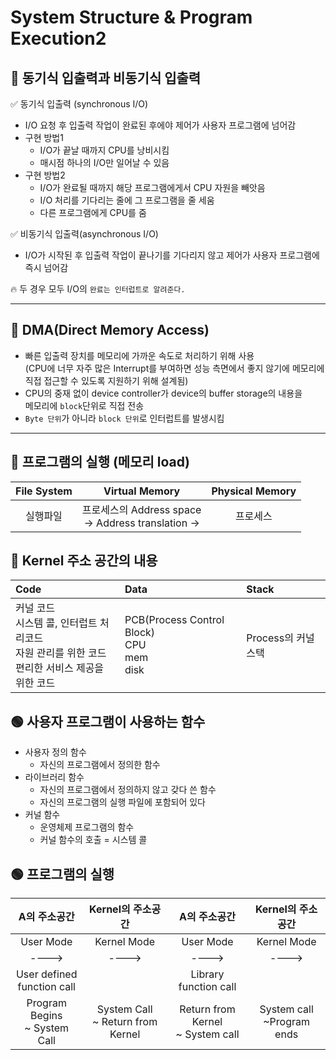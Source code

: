 # System Structure & Program Execution2

## 🔴 동기식 입출력과 비동기식 입출력
✅ 동기식 입출력 (synchronous I/O)
- I/O 요청 후 입출력 작업이 완료된 후에야 제어가 사용자 프로그램에 넘어감
- 구현 방법1
  - I/O가 끝날 때까지 CPU를 낭비시킴
  - 매시점 하나의 I/O만 일어날 수 있음
- 구현 방법2
  - I/O가 완료될 때까지 해당 프로그램에게서 CPU 자원을 빼앗음
  - I/O 처리를 기다리는 줄에 그 프로그램을 줄 세움
  - 다른 프로그램에게 CPU를 줌

✅ 비동기식 입출력(asynchronous I/O)
- I/O가 시작된 후 입출력 작업이 끝나기를 기다리지 않고 제어가 사용자 프로그램에 즉시 넘어감

🔥 두 경우 모두 I/O의 `완료는 인터럽트로 알려준다.`

---
## 🔴 DMA(Direct Memory Access)
- 빠른 입출력 장치를 메모리에 가까운 속도로 처리하기 위해 사용   
  (CPU에 너무 자주 많은 Interrupt를 부여하면 성능 측면에서 좋지 않기에 메모리에 직접 접근할 수 있도록 지원하기 위해 설계됨)
- CPU의 중재 없이 device controller가 device의 buffer storage의 내용을   
  메모리에 `block`단위로 직접 전송
- `Byte 단위`가 아니라 `block 단위`로 인터럽트를 발생시킴

---
## 🔴 프로그램의 실행 (메모리 load)
|File System|Virtual Memory|Physical Memory|
|:--:|:--:|:--:|
|실행파일|프로세스의 Address space<br/>-> Address translation ->|프로세스|

## 🤔 Kernel 주소 공간의 내용
|Code|Data|Stack|
|:---|:---|:---|
|커널 코드<br/>시스템 콜, 인터럽트 처리코드<br/>자원 관리를 위한 코드<br/>편리한 서비스 제공을 위한 코드|PCB(Process Control Block)<br/>CPU<br/>mem<br/>disk|Process의 커널 스택|

## 🟢 사용자 프로그램이 사용하는 함수
- 사용자 정의 함수
  - 자신의 프로그램에서 정의한 함수
- 라이브러리 함수
  - 자신의 프로그램에서 정의하지 않고 갖다 쓴 함수
  - 자신의 프로그램의 실행 파일에 포함되어 있다
- 커널 함수
  - 운영체제 프로그램의 함수
  - 커널 함수의 호출 = 시스템 콜

## 🟢 프로그램의 실행
|A의 주소공간|Kernel의 주소공간|A의 주소공간|Kernel의 주소공간|
|:---:|:---:|:---:|:---:|
|User Mode|Kernel Mode|User Mode|Kernel Mode|
|---->|---->|---->|---->|
|User defined <br/>function call||Library <br/>function call||
|Program Begins<br/>~ System Call|System Call<br/>~ Return from Kernel|Return from Kernel<br/>~ System call|System call<br/>~Program ends|